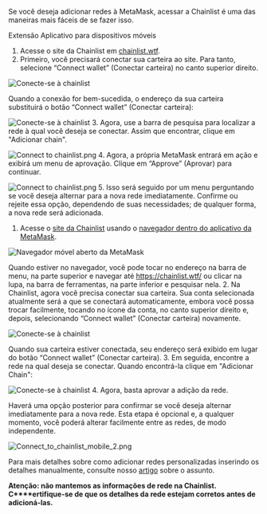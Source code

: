 Se você deseja adicionar redes à MetaMask, acessar a Chainlist é uma das maneiras mais fáceis de se fazer isso.




Extensão Aplicativo para dispositivos móveis


1. Acesse o site da Chainlist em [chainlist.wtf](https://chainlist.wtf/).
2. Primeiro, você precisará conectar sua carteira ao site. Para tanto, selecione “Connect wallet” (Conectar carteira) no canto superior direito.


![Conecte-se à chainlist](https://support.metamask.io/hc/article_attachments/13282472358683)


Quando a conexão for bem-sucedida, o endereço da sua carteira substituirá o botão “Connect wallet” (Conectar carteira):


![Conecte-se à chainlist](https://support.metamask.io/hc/article_attachments/13282471834779)
3. Agora, use a barra de pesquisa para localizar a rede à qual você deseja se conectar. Assim que encontrar, clique em "Adicionar chain".


![Connect to chainlist.png](https://support.metamask.io/hc/article_attachments/13282429575451)
4. Agora, a própria MetaMask entrará em ação e exibirá um menu de aprovação. Clique em “Approve” (Aprovar) para continuar.


![Connect to chainlist.png](https://support.metamask.io/hc/article_attachments/13282471751451)
5. Isso será seguido por um menu perguntando se você deseja alternar para a nova rede imediatamente. Confirme ou rejeite essa opção, dependendo de suas necessidades; de qualquer forma, a nova rede será adicionada.




1. Acesse o [site da Chainlist](https://chainlist.wtf/) usando o [navegador dentro do aplicativo da MetaMask](https://support.metamask.io/hc/en-us/articles/6356387482523). 


![Navegador móvel aberto da MetaMask](https://support.metamask.io/hc/article_attachments/13282653218075)


Quando estiver no navegador, você pode tocar no endereço na barra de menu, na parte superior e navegar até <https://chainlist.wtf/> ou clicar na lupa, na barra de ferramentas, na parte inferior e pesquisar nela.
2. Na Chainlist, agora você precisa conectar sua carteira. Sua conta selecionada atualmente será a que se conectará automaticamente, embora você possa trocar facilmente, tocando no ícone da conta, no canto superior direito e, depois, selecionando “Connect wallet” (Conectar carteira) novamente.


![Conecte-se à chainlist](https://support.metamask.io/hc/article_attachments/13283060389275)


Quando sua carteira estiver conectada, seu endereço será exibido em lugar do botão “Connect wallet” (Conectar carteira).
3. Em seguida, encontre a rede na qual deseja se conectar. Quando encontrá-la clique em "Adicionar Chain":


![Conecte-se à chainlist](https://support.metamask.io/hc/article_attachments/13282429575451)
4. Agora, basta aprovar a adição da rede.


Haverá uma opção posterior para confirmar se você deseja alternar imediatamente para a nova rede. Esta etapa é opcional e, a qualquer momento, você poderá alterar facilmente entre as redes, de modo independente.


![Connect_to_chainlist_mobile_2.png](https://support.metamask.io/hc/article_attachments/13283299094555)




Para mais detalhes sobre como adicionar redes personalizadas inserindo os detalhes manualmente, consulte nosso [artigo](https://support.metamask.io/hc/en-us/articles/360043227612-How-to-add-a-custom-network-RPC) sobre o assunto. 


**Atenção: não mantemos as informações de rede na Chainlist. C****ertifique-se de que os detalhes da rede estejam corretos antes de adicioná-las.**


 

